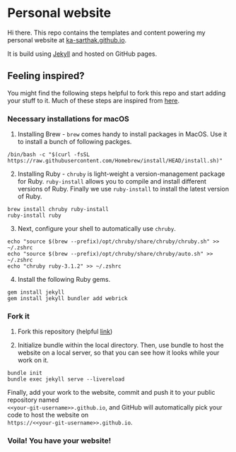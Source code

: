 # Personal website

Hi there. This repo contains the templates and content powering my personal website at
[ka-sarthak.github.io](https://ka-sarthak.github.io/).

It is build using [Jekyll](https://jekyllrb.com/) and hosted on GitHub pages.

## Feeling inspired?
You might find the following steps helpful to fork this repo and start adding your stuff 
to it. Much of these steps are inspired from 
<a href="https://jekyllrb.com/docs/" target="_blank">here</a>.

### Necessary installations for macOS 

1. Installing Brew - ```brew``` comes handy to install packages in MacOS. Use it to 
install a bunch of following packges.

```
/bin/bash -c "$(curl -fsSL https://raw.githubusercontent.com/Homebrew/install/HEAD/install.sh)"
```

2. Installing Ruby - ```chruby``` is light-weight a version-management package for Ruby.
```ruby-install``` allows you to compile and install different versions of Ruby. Finally
we use ```ruby-install``` to install the latest version of Ruby. 

```
brew install chruby ruby-install
ruby-install ruby  
```

3. Next, configure your shell to automatically use ```chruby```.


```
echo "source $(brew --prefix)/opt/chruby/share/chruby/chruby.sh" >> ~/.zshrc
echo "source $(brew --prefix)/opt/chruby/share/chruby/auto.sh" >> ~/.zshrc
echo "chruby ruby-3.1.2" >> ~/.zshrc
```

4. Install the following Ruby gems.

```
gem install jekyll
gem install jekyll bundler add webrick  
```

### Fork it

1. Fork this repository (helpful 
<a href="https://docs.github.com/en/github-ae@latest/get-started/quickstart/fork-a-repo" target="_blank">link</a>)

2. Initialize bundle within the local directory. Then, use bundle to host the website on
a local server, so that you can see how it looks while your work on it.

```
bundle init
bundle exec jekyll serve --livereload
```

Finally, add your work to the website, commit and push it to your public repository 
named <br>```<<your-git-username>>.github.io```, and GitHub will automatically pick 
your code to host the website on <br>```https://<<your-git-username>>.github.io```.


### Voila! You have your website!
